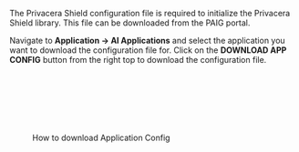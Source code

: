 The Privacera Shield configuration file is required to initialize the Privacera Shield library. This file can be
downloaded from the PAIG portal.

Navigate to **Application -> AI Applications** and select the application you want to download the configuration file
for.
Click on the **DOWNLOAD APP CONFIG** button from the right top to download the configuration file.

<figure markdown>
<script src="https://fast.wistia.com/embed/medias/5pddyii8t2.jsonp" async></script><script src="https://fast.wistia.com/assets/external/E-v1.js" async></script><span class="wistia_embed wistia_async_5pddyii8t2 popover=true" style="display:inline-block;height:106px;position:relative;width:150px">&nbsp;</span>
<figcaption>How to download Application Config</figcaption>
</figure>
